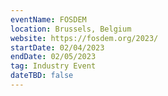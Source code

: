 ```yaml
---
eventName: FOSDEM
location: Brussels, Belgium
website: https://fosdem.org/2023/
startDate: 02/04/2023
endDate: 02/05/2023
tag: Industry Event
dateTBD: false
---
```

